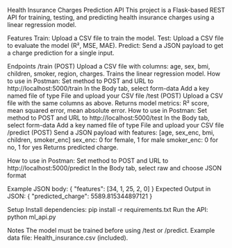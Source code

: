 Health Insurance Charges Prediction API
This project is a Flask-based REST API for training, testing, and predicting health insurance charges using a linear regression model.

Features
Train: Upload a CSV file to train the model.
Test: Upload a CSV file to evaluate the model (R², MSE, MAE).
Predict: Send a JSON payload to get a charge prediction for a single input.



Endpoints
/train (POST)
Upload a CSV file with columns: age, sex, bmi, children, smoker, region, charges.
Trains the linear regression model.
How to use in Postman:
Set method to POST and URL to http://localhost:5000/train
In the Body tab, select form-data
Add a key named file of type File and upload your CSV file
/test (POST)
Upload a CSV file with the same columns as above.
Returns model metrics: R² score, mean squared error, mean absolute error.
How to use in Postman:
Set method to POST and URL to http://localhost:5000/test
In the Body tab, select form-data
Add a key named file of type File and upload your CSV file
/predict (POST)
Send a JSON payload with features: [age, sex_enc, bmi, children, smoker_enc]
sex_enc: 0 for female, 1 for male
smoker_enc: 0 for no, 1 for yes
Returns predicted charge.



How to use in Postman:
Set method to POST and URL to http://localhost:5000/predict
In the Body tab, select raw and choose JSON format



Example JSON body:
{
  "features": [34, 1, 25, 2, 0]
}
Expected Output in JSON:
{
"predicted_charge": 5589.815344897121
}



Setup
Install dependencies:
pip install -r requirements.txt
Run the API:
python ml_api.py




Notes
The model must be trained before using /test or /predict.
Example data file: Health_insurance.csv (included).
